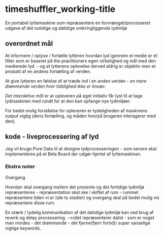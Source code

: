 # timeshuffler_working-title
En portabel lyttemaskine som repræsentere en forvrænget/processeret udgave af det nutidige og datidige omkringliggende lydmiljø
## overordnet mål

At informere / oplyse / fortælle lytteren hvordan lyd igennem et medie er et filter som er baseret på the practitioners egen virkelighed og mål med den medierede lyd. - og at lytterens oplevelse derved aldrig er objektiv men et produkt af en andens fortælling af verden.

At give lytteren en følelse af at træde ind i en anden verden <em>- en mere drømmende verden hvor tidslighed ikke er lineær.</em>

<em>Det interaktive mål</em> er at opleveren på eget initiativ får lyst til at tage lydmaskinen med rundt for at den kan opfange nye lydmiljøer.

For bedst mulig forståelse for opleveren er tydeligheden af maskinens output vigtig (dens fortælling, og måden hvorpå brugeren interagerer med den).

## kode - liveprocessering af lyd

Jeg vil bruge Pure Data til at designe lydprocesseringen - som senere skal implementeres på et Bela Board der udgør hjertet af lyttemaskinen.

### Ekstra noter
Overgang <p>
Hvordan skal overgang mellem det presente og det fortidige lydmiljø repræsenteres - repræsentation skal ske i skiftet af rum - rummet repræsentere tiden vi er i(de to stadier) og overgang skal på bedst mulig vis repræsentere disse rum.

En stærk / tydelig kommunikation af det datidige lydmiljø kan ved brug af reverb og delay processering.
—->(det repræsenterer datid - som er noget man mindes - det drømmende - det fjerne(fjern fortid)) super sanselige vigtige keywords.
